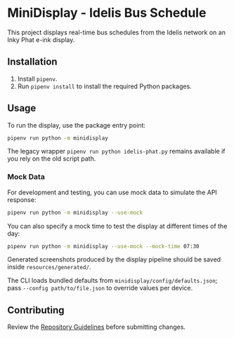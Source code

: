 # MiniDisplay - Idelis Bus Schedule

This project displays real-time bus schedules from the Idelis network on an Inky Phat e-ink display.

## Installation

1.  Install `pipenv`.
2.  Run `pipenv install` to install the required Python packages.

## Usage

To run the display, use the package entry point:

```bash
pipenv run python -m minidisplay
```

The legacy wrapper `pipenv run python idelis-phat.py` remains available if you rely on the old script path.

### Mock Data

For development and testing, you can use mock data to simulate the API response:

```bash
pipenv run python -m minidisplay --use-mock
```

You can also specify a mock time to test the display at different times of the day:

```bash
pipenv run python -m minidisplay --use-mock --mock-time 07:30
```

Generated screenshots produced by the display pipeline should be saved inside `resources/generated/`.

The CLI loads bundled defaults from `minidisplay/config/defaults.json`; pass `--config path/to/file.json` to override values per device.

## Contributing

Review the [Repository Guidelines](AGENTS.md) before submitting changes.
